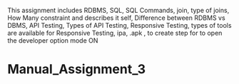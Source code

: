 This assignment includes RDBMS, SQL, SQL Commands, join, type of joins, How Many constraint and describes it self, Difference between RDBMS vs DBMS, API Testing, Types of API Testing, Responsive Testing, types of tools are available for Responsive Testing, ipa, .apk , to create step for to open the developer option mode ON
# Manual_Assignment_3
